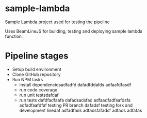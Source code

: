# sample-lambda
Sample Lambda project used for testing the pipeline

Uses BeamLineJS for building, testing and deploying sample lambda function.

# Pipeline stages
* Setup build environment
* Clone GitHub repository
* Run NPM tasks
  * install dependenciesadfadfd
  dafadfddafds
  adfaafdfasdf
  * run code coverage
  * run unit testsdafdaf
  * run tests
dafdfadfaafa
dafadsadsfad
adfaadfadfaafdsfa
adfadfaafdfaf
testing PR branch
dafadsf
testing fork and development linedaf
adfadfads
adfadsfafadsf
adfads
adfafas
